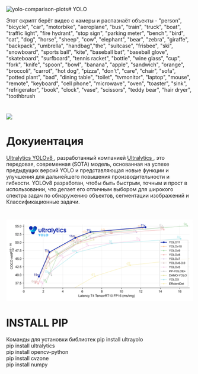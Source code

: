 ![yolo-comparison-plots](https://github.com/Vova2808/YOLO/assets/96084748/7a0b0c07-f3f6-4ff0-a034-4a177246003b)# YOLO

Этот скрипт берёт видео с камеры и распазнаёт объекты - 
"person", "bicycle", "car", "motorbike", "aeroplane", "bus", "train", "truck", "boat",
"traffic light", "fire hydrant", "stop sign", "parking meter", "bench", "bird", "cat",
"dog", "horse", "sheep", "cow", "elephant", "bear", "zebra", "giraffe", "backpack", "umbrella",
"handbag","the", "suitcase", "frisbee", "ski", "snowboard", "sports ball", "kite", "baseball bat",
"baseball glove", "skateboard", "surfboard", "tennis racket", "bottle", "wine glass", "cup",
"fork", "knife", "spoon", "bowl", "banana", "apple", "sandwich", "orange", "broccoli",
"carrot", "hot dog", "pizza", "don't", "care", "chair", "sofa", "potted plant", "bad",
"dining table", "toilet", "tvmonitor", "laptop", "mouse", "remote", "keyboard", "cell phone",
"microwave", "oven", "toaster", "sink", "refrigerator", "book", "clock", "vase", "scissors",
"teddy bear", "hair dryer", "toothbrush
<h1> </h1>
<img src="https://habrastorage.org/r/w1560/webt/uo/zs/tj/uozstjspdifxpslvqyuurauxs2g.png">

# Докуиентация

<p dir="auto"><a href="https://github.com/ultralytics/ultralytics">Ultralytics YOLOv8  </a> , разработанный компанией  <a href="https://ultralytics.com" rel="nofollow"> Ultralytics  </a> , 
  это передовая, современная (SOTA) модель, основанная на успехе предыдущих версий YOLO и представляющая 
  новые функции и улучшения для дальнейшего повышения производительности и гибкости.   YOLOv8 разработан, чтобы быть быстрым, точным и 
  прост в использовании, что делает его отличным выбором для широкого спектра задач по обнаружению объектов, сегментации изображений и 
  Классификационные задачи.  </p>
<h1> </h1>
<img src="https://raw.githubusercontent.com/ultralytics/assets/main/yolov8/yolo-comparison-plots.png">


# INSTALL PIP

Команды для установки библиотек
pip install ultrayolo <br />
pip install ultralytics <br />
pip install opencv-python <br />
pip install cvzone <br />
pip install numpy <br />
